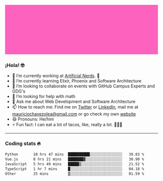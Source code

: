 ![Banner](banner.gif)

### ¡Hola! 🤓

- 🔭 I’m currently working at [Artificial Nerds](https://nerds.ai/). 🤖
- 🌱 I’m currently learning Elixir, Phoenix and Software Architecture
- 👯 I’m looking to collaborate on events with GitHub Campus Experts and GDG's
- 🤔 I’m looking for help with math
- 💬 Ask me about Web Development and Software Architecture
- 📫 How to reach me: Find me on [Twitter](https://twitter.com/ultr4nerd) or [LinkedIn](https://www.linkedin.com/in/mauricio-chávez-olea-4b46b7147/), mail me at [mauriciochavezolea@gmail.com](mailto:mauriciochavezolea@gmail.com) or go check my own [website](mauriciochavez.surge.sh)
- 😄 Pronouns: He/him
- ⚡ Fun fact: I can eat a lot of tacos, like, really a lot. 🌮🌮🌮

---

### Coding stats 🔥

<!--START_SECTION:waka-->
```text
Python       10 hrs 47 mins  ██████████░░░░░░░░░░░░░░░   39.83 % 
Vue.js       8 hrs 21 mins   ███████▓░░░░░░░░░░░░░░░░░   30.90 % 
JavaScript   5 hrs 49 mins   █████▒░░░░░░░░░░░░░░░░░░░   21.52 % 
TypeScript   1 hr 7 mins     █░░░░░░░░░░░░░░░░░░░░░░░░   04.18 % 
Other        25 mins         ▒░░░░░░░░░░░░░░░░░░░░░░░░   01.59 % 
```
<!--END_SECTION:waka-->
